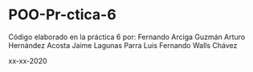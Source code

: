 # POO-Pr-ctica-6

Código elaborado en la práctica 6 por: Fernando Arciga Guzmán Arturo Hernández Acosta Jaime Lagunas Parra Luis Fernando Walls Chávez

xx-xx-2020
